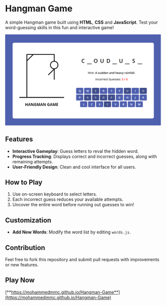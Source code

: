 ﻿# Hangman Game

A simple Hangman game built using **HTML**, **CSS** and **JavaScript**.
Test your word-guessing skills in this fun and interactive game!

![Hangman Game Preview](https://github.com/MohammedMMC/Hangman-Game/blob/main/preview.png?raw=true)

## Features

- **Interactive Gameplay**: Guess letters to reval the hidden word.
- **Progress Tracking**: Displays correct and incorrect guesses, along with remaining attempts.
- **User-Friendly Design**: Clean and cool interface for all users.

## How to Play

1. Use on-screen keyboard to select letters.
2. Each incorrect guess reduces your available attempts.
3. Uncover the entire word before running out guesses to win!

## Customization

- **Add New Words**: Modify the word list by editing `words.js`.

## Contribution

Feel free to fork this repository and submit pull requests with improvements or new features.

## Play Now

[**https://mohammedmmc.github.io/Hangman-Game**](https://mohammedmmc.github.io/Hangman-Game)
